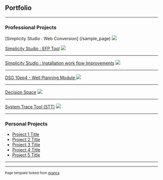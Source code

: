 ## Portfolio

---

### Professional Projects

[Simplicity Studio : Web Conversion] (/sample_page)
<img src="images/dummy_thumbnail.jpg?raw=true"/>

[Simplicity Studio : EFP Tool](/sample_page)
<img src="images/dummy_thumbnail.jpg?raw=true"/>

---

[Simplicity Studio : Installation work flow Improvements](/sample_page)
<img src="images/dummy_thumbnail.jpg?raw=true"/>

---
[DSG 10ep4 - Well Planning Module  ](/pdf/sample_presentation.pdf)
<img src="images/dummy_thumbnail.jpg?raw=true"/>

---
[Decision Space](http://example.com/)
<img src="images/dummy_thumbnail.jpg?raw=true"/>

---
[System Trace Tool (STT)](http://example.com/)
<img src="images/dummy_thumbnail.jpg?raw=true"/>


---

### Personal Projects

- [Project 1 Title](http://example.com/)
- [Project 2 Title](http://example.com/)
- [Project 3 Title](http://example.com/)
- [Project 4 Title](http://example.com/)
- [Project 5 Title](http://example.com/)

---




---
<p style="font-size:11px">Page template forked from <a href="https://github.com/evanca/quick-portfolio">evanca</a></p>
<!-- Remove above link if you don't want to attibute -->
